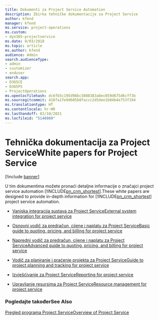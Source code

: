 ```yaml
---
title: Dokumenti za Project Service Automation
description: Zbirka tehničke dokumentacije za Project Service
author: kfend
manager: kfend
ms.service: project-operations
ms.custom:
- dyn365-projectservice
ms.date: 8/03/2018
ms.topic: article
ms.author: kfend
audience: Admin
search.audienceType:
- admin
- customizer
- enduser
search.app:
- D365CE
- D365PS
- ProjectOperations
ms.openlocfilehash: dc6fb5c195d98bc3808383a8ec059d675d6cff3b
ms.sourcegitcommit: 418fa1fe9d605b8faccc2d5dee1b04b4e753f194
ms.translationtype: HT
ms.contentlocale: hr-HR
ms.lasthandoff: 02/10/2021
ms.locfileid: "5146969"
---
```

# <a name="white-papers-for-project-service"></a><span data-ttu-id="a1ee3-103">Tehnička dokumentacija za Project Service</span><span class="sxs-lookup"><span data-stu-id="a1ee3-103">White papers for Project Service</span></span>

[!include [banner](../includes/psa-now-project-operations.md)]

<span data-ttu-id="a1ee3-104">U tim dokumentima možete pronaći detaljne informacije o značajci project service automation [!INCLUDE[pn_crm_shortest](../includes/pn-crm-shortest.md)].</span><span class="sxs-lookup"><span data-stu-id="a1ee3-104">These white papers are designed to provide in-depth information for [!INCLUDE[pn_crm_shortest](../includes/pn-crm-shortest.md)] project service automation.</span></span>

-   [<span data-ttu-id="a1ee3-105">Vanjska integracija sustava za Project Service</span><span class="sxs-lookup"><span data-stu-id="a1ee3-105">External system integration for project service</span></span>](https://go.microsoft.com/fwlink/?LinkId=825445)

-   [<span data-ttu-id="a1ee3-106">Osnovni vodič za predračun, cijene i naplatu za Project Service</span><span class="sxs-lookup"><span data-stu-id="a1ee3-106">Basic guide to quoting, pricing, and billing for project service</span></span>](https://go.microsoft.com/fwlink/?LinkId=825241)

-   [<span data-ttu-id="a1ee3-107">Napredni vodič za predračun, cijene i naplatu za Project Service</span><span class="sxs-lookup"><span data-stu-id="a1ee3-107">Advanced guide to quoting, pricing, and billing for project service</span></span>](https://go.microsoft.com/fwlink/?LinkId=825242)

-   [<span data-ttu-id="a1ee3-108">Vodič za planiranje i praćenje projekta za Project Service</span><span class="sxs-lookup"><span data-stu-id="a1ee3-108">Guide to project planning and tracking for project service</span></span>](https://go.microsoft.com/fwlink/?LinkId=825243)

-   [<span data-ttu-id="a1ee3-109">Izvješćivanje za Project Service</span><span class="sxs-lookup"><span data-stu-id="a1ee3-109">Reporting for project service</span></span>](https://go.microsoft.com/fwlink/?LinkId=825446)

-   [<span data-ttu-id="a1ee3-110">Upravljanje resursima za Project Service</span><span class="sxs-lookup"><span data-stu-id="a1ee3-110">Resource management for project service</span></span>](https://go.microsoft.com/fwlink/?LinkId=825244)

### <a name="see-also"></a><span data-ttu-id="a1ee3-111">Pogledajte također</span><span class="sxs-lookup"><span data-stu-id="a1ee3-111">See Also</span></span>
 [<span data-ttu-id="a1ee3-112">Pregled programa Project Service</span><span class="sxs-lookup"><span data-stu-id="a1ee3-112">Overview of Project Service</span></span>](../psa/overview.md)
